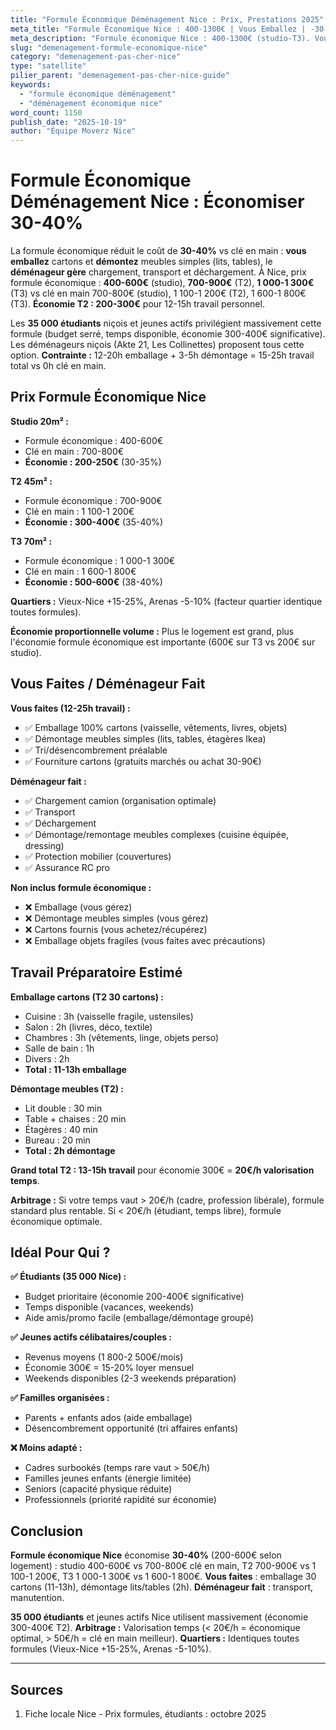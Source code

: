 ```yaml
---
title: "Formule Économique Déménagement Nice : Prix, Prestations 2025"
meta_title: "Formule Économique Nice : 400-1300€ | Vous Emballez | -30-40%"
meta_description: "Formule économique Nice : 400-1300€ (studio-T3). Vous emballez/démontez, pro transporte. Économie 30-40% vs clé en main. 35K étudiants. Guide."
slug: "demenagement-formule-economique-nice"
category: "demenagement-pas-cher-nice"
type: "satellite"
pilier_parent: "demenagement-pas-cher-nice-guide"
keywords:
  - "formule économique déménagement"
  - "déménagement économique nice"
word_count: 1150
publish_date: "2025-10-19"
author: "Équipe Moverz Nice"
---
```


# Formule Économique Déménagement Nice : Économiser 30-40%

La formule économique réduit le coût de **30-40%** vs clé en main : **vous emballez** cartons et **démontez** meubles simples (lits, tables), le **déménageur gère** chargement, transport et déchargement. À Nice, prix formule économique : **400-600€** (studio), **700-900€** (T2), **1 000-1 300€** (T3) vs clé en main 700-800€ (studio), 1 100-1 200€ (T2), 1 600-1 800€ (T3). **Économie T2 : 200-300€** pour 12-15h travail personnel.

Les **35 000 étudiants** niçois et jeunes actifs privilégient massivement cette formule (budget serré, temps disponible, économie 300-400€ significative). Les déménageurs niçois (Akte 21, Les Collinettes) proposent tous cette option. **Contrainte :** 12-20h emballage + 3-5h démontage = 15-25h travail total vs 0h clé en main.

## Prix Formule Économique Nice

**Studio 20m² :**
- Formule économique : 400-600€
- Clé en main : 700-800€
- **Économie : 200-250€** (30-35%)

**T2 45m² :**
- Formule économique : 700-900€
- Clé en main : 1 100-1 200€
- **Économie : 300-400€** (35-40%)

**T3 70m² :**
- Formule économique : 1 000-1 300€
- Clé en main : 1 600-1 800€
- **Économie : 500-600€** (38-40%)

**Quartiers :** Vieux-Nice +15-25%, Arenas -5-10% (facteur quartier identique toutes formules).

**Économie proportionnelle volume :** Plus le logement est grand, plus l'économie formule économique est importante (600€ sur T3 vs 200€ sur studio).

## Vous Faites / Déménageur Fait

**Vous faites (12-25h travail) :**
- ✅ Emballage 100% cartons (vaisselle, vêtements, livres, objets)
- ✅ Démontage meubles simples (lits, tables, étagères Ikea)
- ✅ Tri/désencombrement préalable
- ✅ Fourniture cartons (gratuits marchés ou achat 30-90€)

**Déménageur fait :**
- ✅ Chargement camion (organisation optimale)
- ✅ Transport
- ✅ Déchargement
- ✅ Démontage/remontage meubles complexes (cuisine équipée, dressing)
- ✅ Protection mobilier (couvertures)
- ✅ Assurance RC pro

**Non inclus formule économique :**
- ❌ Emballage (vous gérez)
- ❌ Démontage meubles simples (vous gérez)
- ❌ Cartons fournis (vous achetez/récupérez)
- ❌ Emballage objets fragiles (vous faites avec précautions)

## Travail Préparatoire Estimé

**Emballage cartons (T2 30 cartons) :**
- Cuisine : 3h (vaisselle fragile, ustensiles)
- Salon : 2h (livres, déco, textile)
- Chambres : 3h (vêtements, linge, objets perso)
- Salle de bain : 1h
- Divers : 2h
- **Total : 11-13h emballage**

**Démontage meubles (T2) :**
- Lit double : 30 min
- Table + chaises : 20 min
- Étagères : 40 min
- Bureau : 20 min
- **Total : 2h démontage**

**Grand total T2 : 13-15h travail** pour économie 300€ = **20€/h valorisation temps**.

**Arbitrage :** Si votre temps vaut > 20€/h (cadre, profession libérale), formule standard plus rentable. Si < 20€/h (étudiant, temps libre), formule économique optimale.

## Idéal Pour Qui ?

**✅ Étudiants (35 000 Nice) :**
- Budget prioritaire (économie 200-400€ significative)
- Temps disponible (vacances, weekends)
- Aide amis/promo facile (emballage/démontage groupé)

**✅ Jeunes actifs célibataires/couples :**
- Revenus moyens (1 800-2 500€/mois)
- Économie 300€ = 15-20% loyer mensuel
- Weekends disponibles (2-3 weekends préparation)

**✅ Familles organisées :**
- Parents + enfants ados (aide emballage)
- Désencombrement opportunité (tri affaires enfants)

**❌ Moins adapté :**
- Cadres surbookés (temps rare vaut > 50€/h)
- Familles jeunes enfants (énergie limitée)
- Seniors (capacité physique réduite)
- Professionnels (priorité rapidité sur économie)

## Conclusion

**Formule économique Nice** économise **30-40%** (200-600€ selon logement) : studio 400-600€ vs 700-800€ clé en main, T2 700-900€ vs 1 100-1 200€, T3 1 000-1 300€ vs 1 600-1 800€. **Vous faites** : emballage 30 cartons (11-13h), démontage lits/tables (2h). **Déménageur fait** : transport, manutention.

**35 000 étudiants** et jeunes actifs Nice utilisent massivement (économie 300-400€ T2). **Arbitrage :** Valorisation temps (< 20€/h = économique optimal, > 50€/h = clé en main meilleur). **Quartiers :** Identiques toutes formules (Vieux-Nice +15-25%, Arenas -5-10%).

---

## Sources

1. Fiche locale Nice - Prix formules, étudiants : octobre 2025


